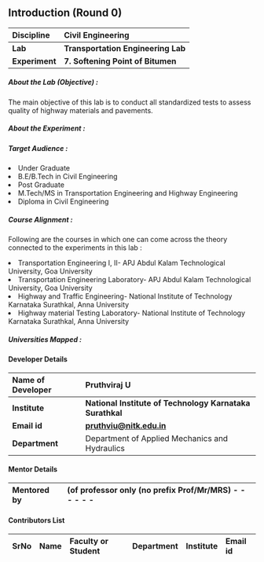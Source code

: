 ## Introduction (Round 0)

<b>Discipline</b> | <b>Civil Engineering</b>
:--|:--|
<b>Lab</b> | <b> Transportation Engineering Lab</b>
<b> Experiment</b> |     <b> 7. Softening Point of Bitumen  </b>

<h5> About the Lab (Objective) : </h5>

The main objective of this lab is to conduct all standardized tests to assess quality of highway materials and pavements.

<h5> About the Experiment : </h5>

<h5> Target Audience : </h5>
<li>Under Graduate</li>
<li>B.E/B.Tech in Civil Engineering</li>
<li>Post Graduate</li>
<li>M.Tech/MS in Transportation Engineering and Highway Engineering</li>
<li>Diploma in Civil Engineering</li>

<h5> Course Alignment : </h5>

Following are the courses in which one can come across the theory connected to the experiments in this lab :
<li>Transportation Engineering I, II- APJ Abdul Kalam Technological University, Goa University </li>
<li>Transportation Engineering Laboratory- APJ Abdul Kalam Technological University, Goa University </li>
<li>Highway and Traffic Engineering- National Institute of Technology Karnataka Surathkal, Anna University</li>
<li>Highway material Testing Laboratory- National Institute of Technology Karnataka Surathkal, Anna University</li>
<h5> Universities Mapped : </h5>

#### Developer Details

<b>Name of Developer</b>  | <b> Pruthviraj U</b>
:--|:--|
<b> Institute</b>  | <b> National Institute of Technology Karnataka Surathkal</b>
<b> Email id</b> |     <b> pruthviu@nitk.edu.in</b>
<b> Department | Department of Applied Mechanics and Hydraulics

#### Mentor Details

<b>Mentored by | <b> (of professor only (no prefix Prof/Mr/MRS) - - - - - -
:--|:--|


#### Contributors List

SrNo | Name | Faculty or Student | Department| Institute | Email id
:--|:--|:--|:--|:--|:--|
